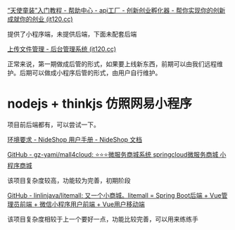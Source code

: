 [“天使童装”入门教程 - 帮助中心 - api工厂 - 创新创业孵化器 - 帮你实现你的创新成就你的创业 (it120.cc)](https://www.it120.cc/help/ikfe2k.html)

提供了小程序端，未提供后端，下面未配套后端

[上传文件管理 - 后台管理系统 (it120.cc)](https://admin.it120.cc/#/user/apiExtDfs/list)

正常来说，第一期做成后管的形式，如果要上线新东西，前期可以由我们远程维护。后期可以做成小程序后管的形式，由用户自行维护。


# nodejs + thinkjs 仿照网易小程序

项目前后端都有，可以尝试一下。

[环境要求 - NideShop 用户手册 - NideShop 文档](https://www.nideshop.com/documents/nideshop-manual/environment)



[GitHub - gz-yami/mall4cloud: ⭐️⭐️⭐️微服务商城系统 springcloud微服务商城 小程序商城](https://github.com/gz-yami/mall4cloud?tab=readme-ov-file)

该项目复杂度较高，功能较为完善，初期阶段


[GitHub - linlinjava/litemall: 又一个小商城。litemall = Spring Boot后端 + Vue管理员前端 + 微信小程序用户前端 + Vue用户移动端](https://github.com/linlinjava/litemall)

该项目复杂度相较于上一个要好一点，功能比较完善，可以用来练练手

